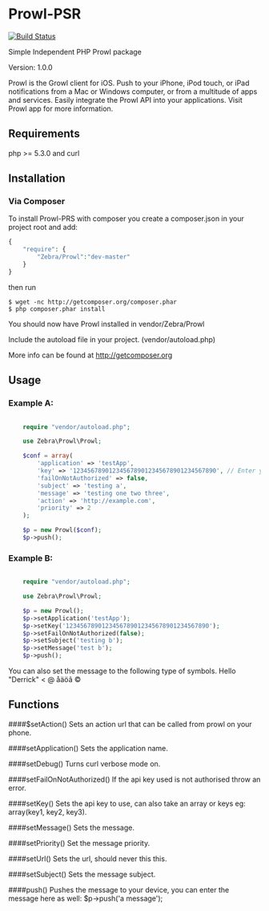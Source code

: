 Prowl-PSR
=========

[![Build Status](https://secure.travis-ci.org/egersdorfer/Prowl-PSR.png)](http://travis-ci.org/egersdorfer/Prowl-PSR)

Simple Independent PHP Prowl package

Version: 1.0.0

Prowl is the Growl client for iOS. Push to your iPhone, iPod touch, or iPad notifications from a Mac or Windows computer, or from a multitude of apps and services. Easily integrate the Prowl API into your applications. Visit Prowl app for more information.

Requirements
------------

php >= 5.3.0 and curl

Installation
------------

### Via Composer

To install Prowl-PRS with composer you create a composer.json in your project root and add:

```php
{
    "require": {
        "Zebra/Prowl":"dev-master"
    }
}
```

then run

```
$ wget -nc http://getcomposer.org/composer.phar
$ php composer.phar install
```

You should now have Prowl installed in vendor/Zebra/Prowl

Include the autoload file in your project. (vendor/autoload.php)

More info can be found at http://getcomposer.org

Usage
------------

### Example A:

```php

	require "vendor/autoload.php";

	use Zebra\Prowl\Prowl;

	$conf = array(
		'application' => 'testApp',
		'key' => '1234567890123456789012345678901234567890', // Enter your key from prowlApp here.
		'failOnNotAuthorized' => false,
		'subject' => 'testing a',
		'message' => 'testing one two three',
		'action' => 'http://example.com',
		'priority' => 2
	);

	$p = new Prowl($conf);
	$p->push();

```

### Example B:

```php

	require "vendor/autoload.php";

	use Zebra\Prowl\Prowl;

	$p = new Prowl();
	$p->setApplication('testApp');
	$p->setKey('1234567890123456789012345678901234567890');
	$p->setFailOnNotAuthorized(false);
	$p->setSubject('testing b');
	$p->setMessage('test b');
	$p->push();

```

You can also set the message to the following type of symbols.
Hello<br/>"Derrick" &lt; @ åäöâ ©


Functions
---------
####$setAction()
Sets an action url that can be called from prowl on your phone.

####setApplication()
Sets the application name.

####setDebug()
Turns curl verbose mode on.

####setFailOnNotAuthorized()
If the api key used is not authorised throw an error.

####setKey()
Sets the api key to use, can also take an array or keys eg: array(key1, key2, key3).

####setMessage()
Sets the message.

####setPriority()
Set the message priority.

####setUrl()
Sets the url, should never this this.

####setSubject()
Sets the message subject.

####push()
Pushes the message to your device, you can enter the message here as well: $p->push('a message');
